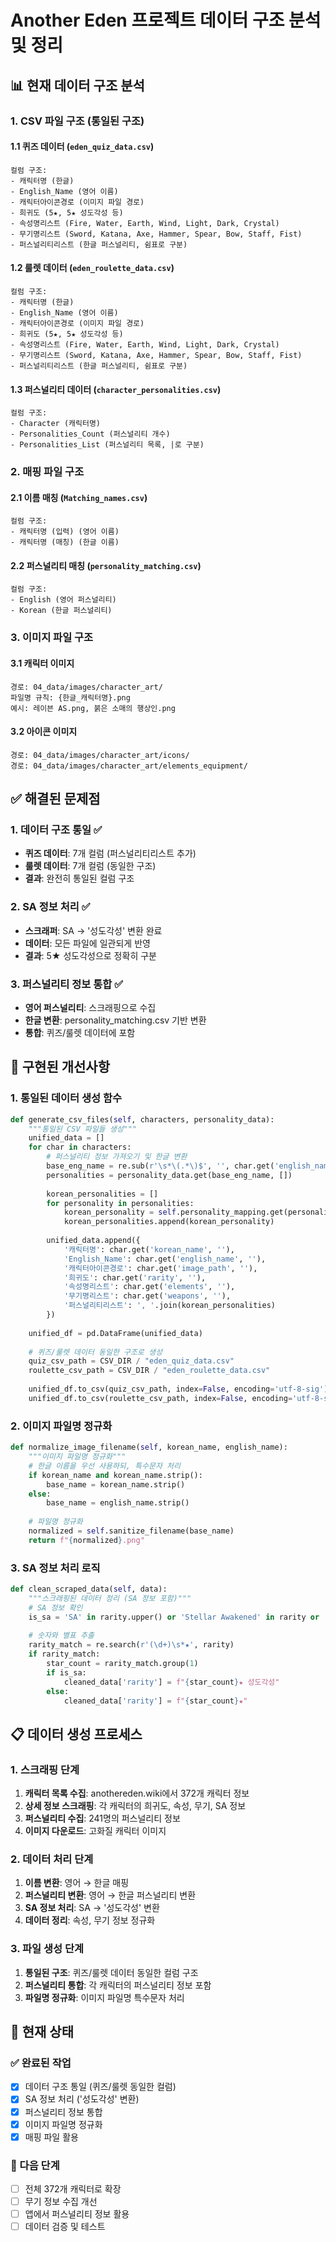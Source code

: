 # Another Eden 프로젝트 데이터 구조 분석 및 정리

## 📊 현재 데이터 구조 분석

### 1. CSV 파일 구조 (통일된 구조)

#### 1.1 퀴즈 데이터 (`eden_quiz_data.csv`)
```csv
컬럼 구조:
- 캐릭터명 (한글)
- English_Name (영어 이름)
- 캐릭터아이콘경로 (이미지 파일 경로)
- 희귀도 (5★, 5★ 성도각성 등)
- 속성명리스트 (Fire, Water, Earth, Wind, Light, Dark, Crystal)
- 무기명리스트 (Sword, Katana, Axe, Hammer, Spear, Bow, Staff, Fist)
- 퍼스널리티리스트 (한글 퍼스널리티, 쉼표로 구분)
```

#### 1.2 룰렛 데이터 (`eden_roulette_data.csv`)
```csv
컬럼 구조:
- 캐릭터명 (한글)
- English_Name (영어 이름)
- 캐릭터아이콘경로 (이미지 파일 경로)
- 희귀도 (5★, 5★ 성도각성 등)
- 속성명리스트 (Fire, Water, Earth, Wind, Light, Dark, Crystal)
- 무기명리스트 (Sword, Katana, Axe, Hammer, Spear, Bow, Staff, Fist)
- 퍼스널리티리스트 (한글 퍼스널리티, 쉼표로 구분)
```

#### 1.3 퍼스널리티 데이터 (`character_personalities.csv`)
```csv
컬럼 구조:
- Character (캐릭터명)
- Personalities_Count (퍼스널리티 개수)
- Personalities_List (퍼스널리티 목록, |로 구분)
```

### 2. 매핑 파일 구조

#### 2.1 이름 매칭 (`Matching_names.csv`)
```csv
컬럼 구조:
- 캐릭터명 (입력) (영어 이름)
- 캐릭터명 (매칭) (한글 이름)
```

#### 2.2 퍼스널리티 매칭 (`personality_matching.csv`)
```csv
컬럼 구조:
- English (영어 퍼스널리티)
- Korean (한글 퍼스널리티)
```

### 3. 이미지 파일 구조

#### 3.1 캐릭터 이미지
```
경로: 04_data/images/character_art/
파일명 규칙: {한글_캐릭터명}.png
예시: 레이븐 AS.png, 붉은 소매의 행상인.png
```

#### 3.2 아이콘 이미지
```
경로: 04_data/images/character_art/icons/
경로: 04_data/images/character_art/elements_equipment/
```

## ✅ 해결된 문제점

### 1. 데이터 구조 통일 ✅
- **퀴즈 데이터**: 7개 컬럼 (퍼스널리티리스트 추가)
- **룰렛 데이터**: 7개 컬럼 (동일한 구조)
- **결과**: 완전히 통일된 컬럼 구조

### 2. SA 정보 처리 ✅
- **스크래퍼**: SA → '성도각성' 변환 완료
- **데이터**: 모든 파일에 일관되게 반영
- **결과**: 5★ 성도각성으로 정확히 구분

### 3. 퍼스널리티 정보 통합 ✅
- **영어 퍼스널리티**: 스크래핑으로 수집
- **한글 변환**: personality_matching.csv 기반 변환
- **통합**: 퀴즈/룰렛 데이터에 포함

## 🔧 구현된 개선사항

### 1. 통일된 데이터 생성 함수
```python
def generate_csv_files(self, characters, personality_data):
    """통일된 CSV 파일들 생성"""
    unified_data = []
    for char in characters:
        # 퍼스널리티 정보 가져오기 및 한글 변환
        base_eng_name = re.sub(r'\s*\(.*\)$', '', char.get('english_name', '')).strip()
        personalities = personality_data.get(base_eng_name, [])
        
        korean_personalities = []
        for personality in personalities:
            korean_personality = self.personality_mapping.get(personality, personality)
            korean_personalities.append(korean_personality)
        
        unified_data.append({
            '캐릭터명': char.get('korean_name', ''),
            'English_Name': char.get('english_name', ''),
            '캐릭터아이콘경로': char.get('image_path', ''),
            '희귀도': char.get('rarity', ''),
            '속성명리스트': char.get('elements', ''),
            '무기명리스트': char.get('weapons', ''),
            '퍼스널리티리스트': ', '.join(korean_personalities)
        })
    
    unified_df = pd.DataFrame(unified_data)
    
    # 퀴즈/룰렛 데이터 동일한 구조로 생성
    quiz_csv_path = CSV_DIR / "eden_quiz_data.csv"
    roulette_csv_path = CSV_DIR / "eden_roulette_data.csv"
    
    unified_df.to_csv(quiz_csv_path, index=False, encoding='utf-8-sig')
    unified_df.to_csv(roulette_csv_path, index=False, encoding='utf-8-sig')
```

### 2. 이미지 파일명 정규화
```python
def normalize_image_filename(self, korean_name, english_name):
    """이미지 파일명 정규화"""
    # 한글 이름을 우선 사용하되, 특수문자 처리
    if korean_name and korean_name.strip():
        base_name = korean_name.strip()
    else:
        base_name = english_name.strip()
    
    # 파일명 정규화
    normalized = self.sanitize_filename(base_name)
    return f"{normalized}.png"
```

### 3. SA 정보 처리 로직
```python
def clean_scraped_data(self, data):
    """스크래핑된 데이터 정리 (SA 정보 포함)"""
    # SA 정보 확인
    is_sa = 'SA' in rarity.upper() or 'Stellar Awakened' in rarity or '성도각성' in rarity
    
    # 숫자와 별표 추출
    rarity_match = re.search(r'(\d+)\s*★', rarity)
    if rarity_match:
        star_count = rarity_match.group(1)
        if is_sa:
            cleaned_data['rarity'] = f"{star_count}★ 성도각성"
        else:
            cleaned_data['rarity'] = f"{star_count}★"
```

## 📋 데이터 생성 프로세스

### 1. 스크래핑 단계
1. **캐릭터 목록 수집**: anothereden.wiki에서 372개 캐릭터 정보
2. **상세 정보 스크래핑**: 각 캐릭터의 희귀도, 속성, 무기, SA 정보
3. **퍼스널리티 수집**: 241명의 퍼스널리티 정보
4. **이미지 다운로드**: 고화질 캐릭터 이미지

### 2. 데이터 처리 단계
1. **이름 변환**: 영어 → 한글 매핑
2. **퍼스널리티 변환**: 영어 → 한글 퍼스널리티 변환
3. **SA 정보 처리**: SA → '성도각성' 변환
4. **데이터 정리**: 속성, 무기 정보 정규화

### 3. 파일 생성 단계
1. **통일된 구조**: 퀴즈/룰렛 데이터 동일한 컬럼 구조
2. **퍼스널리티 통합**: 각 캐릭터의 퍼스널리티 정보 포함
3. **파일명 정규화**: 이미지 파일명 특수문자 처리

## 🎯 현재 상태

### ✅ 완료된 작업
- [x] 데이터 구조 통일 (퀴즈/룰렛 동일한 컬럼)
- [x] SA 정보 처리 ('성도각성' 변환)
- [x] 퍼스널리티 정보 통합
- [x] 이미지 파일명 정규화
- [x] 매핑 파일 활용

### 🔄 다음 단계
- [ ] 전체 372개 캐릭터로 확장
- [ ] 무기 정보 수집 개선
- [ ] 앱에서 퍼스널리티 정보 활용
- [ ] 데이터 검증 및 테스트 
